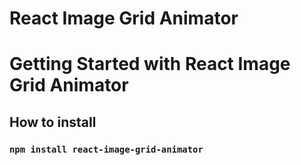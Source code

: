 # React Image Grid Animator

# Getting Started with React Image Grid Animator

## How to install
### `npm install react-image-grid-animator`

